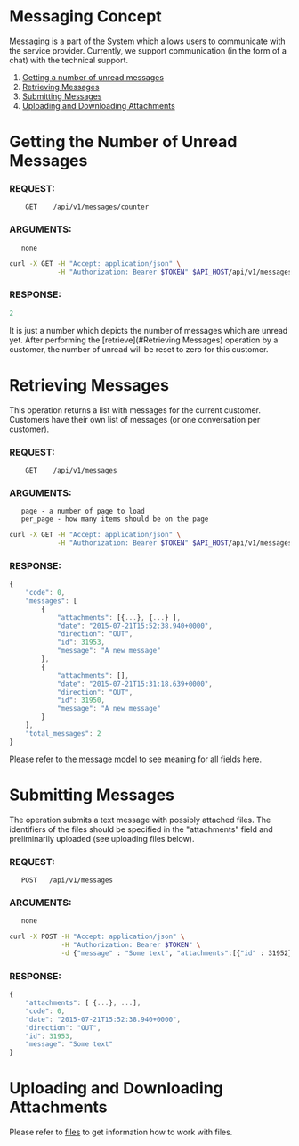 # Messaging Concept

Messaging is a part of the System which allows users to communicate with the service provider. Currently, we support
communication (in the form of a chat) with the technical support.

1. [Getting a number of unread messages](#getting-a-number-of-unread-messages)
2. [Retrieving Messages](#retrieving-messages)
3. [Submitting Messages](#submitting-messages)
4. [Uploading and Downloading Attachments](#uploading-and-downloading-attachments)


# Getting the Number of Unread Messages

### REQUEST:
```
    GET    /api/v1/messages/counter
```
### ARGUMENTS:
       none 
       
```bash       
curl -X GET -H "Accept: application/json" \
            -H "Authorization: Bearer $TOKEN" $API_HOST/api/v1/messages/counter
```

### RESPONSE:

```javascript
2
```

It is just a number which depicts the number of messages which are unread yet.
After performing the [retrieve](#Retrieving Messages) operation by a customer, the number of unread will be reset to zero
for this customer.


# Retrieving Messages

This operation returns a list with messages for the current customer. Customers have their own list of messages (or one
conversation per customer).

### REQUEST:
```
    GET    /api/v1/messages
```
### ARGUMENTS:
       page - a number of page to load
       per_page - how many items should be on the page

```bash       
curl -X GET -H "Accept: application/json" \
            -H "Authorization: Bearer $TOKEN" $API_HOST/api/v1/messages?page=0&per_page=10
```

### RESPONSE:

```javascript
{
    "code": 0,
    "messages": [
        {
            "attachments": [{...}, {...} ],
            "date": "2015-07-21T15:52:38.940+0000",
            "direction": "OUT",
            "id": 31953,
            "message": "A new message"
        },
        {
            "attachments": [],
            "date": "2015-07-21T15:31:18.639+0000",
            "direction": "OUT",
            "id": 31950,
            "message": "A new message"
        }
    ],
    "total_messages": 2
}
```

Please refer to [the message model](./models/message.md) to see meaning for all fields here.


# Submitting Messages

The operation submits a text message with possibly attached files. The identifiers of the files should be
specified in the "attachments" field and preliminarily uploaded (see uploading files below).

### REQUEST:
       POST   /api/v1/messages
### ARGUMENTS:
       none

```bash
curl -X POST -H "Accept: application/json" \
             -H "Authorization: Bearer $TOKEN" \
             -d {"message" : "Some text", "attachments":[{"id" : 31952}]} $API_HOST/api/v1/messages
```
 
### RESPONSE:

```javascript
{
    "attachments": [ {...}, ...],
    "code": 0,
    "date": "2015-07-21T15:52:38.940+0000",
    "direction": "OUT",
    "id": 31953,
    "message": "Some text"
}
```


# Uploading and Downloading Attachments

Please refer to [files](./models/file.md) to get information how to work with files.

